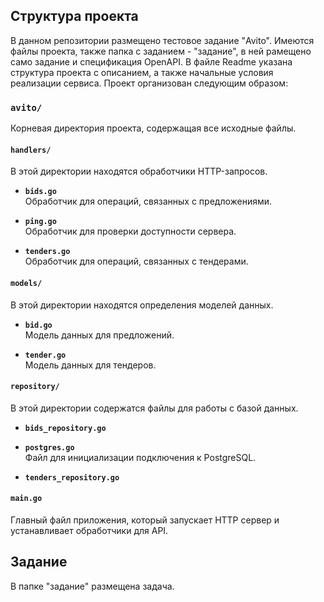 ## Структура проекта

В данном репозитории размещено тестовое задание "Avito". Имеются файлы проекта, также папка с заданием - "задание", в ней рамещено само задание и спецификация OpenAPI. В файле Readme указана структура проекта с описанием, а также начальные условия реализации сервиса. Проект организован следующим образом:

### `avito/`

Корневая директория проекта, содержащая все исходные файлы.

#### `handlers/`

В этой директории находятся обработчики HTTP-запросов.

- **`bids.go`**  
  Обработчик для операций, связанных с предложениями.
  
- **`ping.go`**  
  Обработчик для проверки доступности сервера.

- **`tenders.go`**  
  Обработчик для операций, связанных с тендерами.

#### `models/`

В этой директории находятся определения моделей данных.

- **`bid.go`**  
  Модель данных для предложений.

- **`tender.go`**  
  Модель данных для тендеров.

#### `repository/`

В этой директории содержатся файлы для работы с базой данных.

- **`bids_repository.go`**  

- **`postgres.go`**  
  Файл для инициализации подключения к PostgreSQL.

- **`tenders_repository.go`**  

#### `main.go`

Главный файл приложения, который запускает HTTP сервер и устанавливает обработчики для API.

## Задание
В папке "задание" размещена задача.





